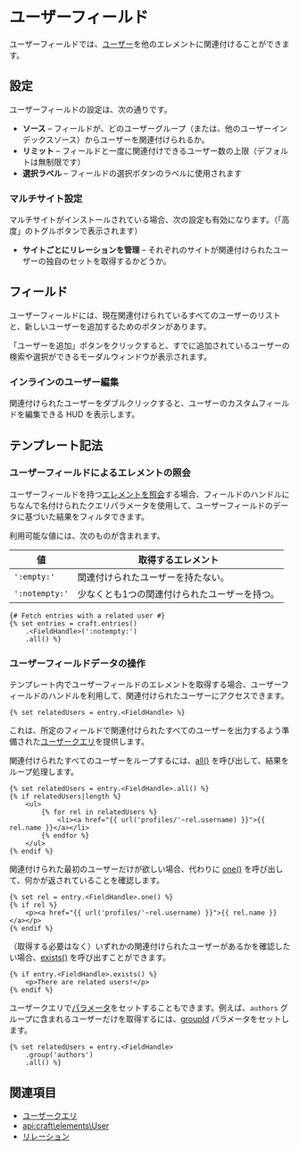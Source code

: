 # ユーザーフィールド

ユーザーフィールドでは、[ユーザー](users.md)を他のエレメントに関連付けることができます。

## 設定

ユーザーフィールドの設定は、次の通りです。

- **ソース** – フィールドが、どのユーザーグループ（または、他のユーザーインデックスソース）からユーザーを関連付けられるか。
- **リミット** – フィールドと一度に関連付けできるユーザー数の上限（デフォルトは無制限です）
- **選択ラベル** – フィールドの選択ボタンのラベルに使用されます

### マルチサイト設定

マルチサイトがインストールされている場合、次の設定も有効になります。（「高度」のトグルボタンで表示されます）

- **サイトごとにリレーションを管理** – それぞれのサイトが関連付けられたユーザーの独自のセットを取得するかどうか。

## フィールド

ユーザーフィールドには、現在関連付けられているすべてのユーザーのリストと、新しいユーザーを追加するためのボタンがあります。

「ユーザーを追加」ボタンをクリックすると、すでに追加されているユーザーの検索や選択ができるモーダルウィンドウが表示されます。

### インラインのユーザー編集

関連付けられたユーザーをダブルクリックすると、ユーザーのカスタムフィールドを編集できる HUD を表示します。

## テンプレート記法

### ユーザーフィールドによるエレメントの照会

ユーザーフィールドを持つ[エレメントを照会](dev/element-queries/README.md)する場合、フィールドのハンドルにちなんで名付けられたクエリパラメータを使用して、ユーザーフィールドのデータに基づいた結果をフィルタできます。

利用可能な値には、次のものが含まれます。

| 値 | 取得するエレメント
| - | -
| `':empty:'` | 関連付けられたユーザーを持たない。
| `':notempty:'` | 少なくとも1つの関連付けられたユーザーを持つ。

```twig
{# Fetch entries with a related user #}
{% set entries = craft.entries()
    .<FieldHandle>(':notempty:')
    .all() %}
```

### ユーザーフィールドデータの操作

テンプレート内でユーザーフィールドのエレメントを取得する場合、ユーザーフィールドのハンドルを利用して、関連付けられたユーザーにアクセスできます。

```twig
{% set relatedUsers = entry.<FieldHandle> %}
```

これは、所定のフィールドで関連付けられたすべてのユーザーを出力するよう準備された[ユーザークエリ](dev/element-queries/user-queries.md)を提供します。

関連付けられたすべてのユーザーをループするには、[all()](api:craft\db\Query::all()) を呼び出して、結果をループ処理します。

```twig
{% set relatedUsers = entry.<FieldHandle>.all() %}
{% if relatedUsers|length %}
    <ul>
        {% for rel in relatedUsers %}
            <li><a href="{{ url('profiles/'~rel.username) }}">{{ rel.name }}</a></li>
        {% endfor %}
    </ul>
{% endif %}
```

関連付けられた最初のユーザーだけが欲しい場合、代わりに [one()](api:craft\db\Query::one()) を呼び出して、何かが返されていることを確認します。

```twig
{% set rel = entry.<FieldHandle>.one() %}
{% if rel %}
    <p><a href="{{ url('profiles/'~rel.username) }}">{{ rel.name }}</a></p>
{% endif %}
```

（取得する必要はなく）いずれかの関連付けられたユーザーがあるかを確認したい場合、[exists()](api:craft\db\Query::exists()) を呼び出すことができます。

```twig
{% if entry.<FieldHandle>.exists() %}
    <p>There are related users!</p>
{% endif %}
```

ユーザークエリで[パラメータ](dev/element-queries/user-queries.md#parameters)をセットすることもできます。例えば、`authors` グループに含まれるユーザーだけを取得するには、[groupId](dev/element-queries/user-queries.md#groupid) パラメータをセットします。

```twig
{% set relatedUsers = entry.<FieldHandle>
    .group('authors')
    .all() %}
```

## 関連項目

* [ユーザークエリ](dev/element-queries/user-queries.md)
* <api:craft\elements\User>
* [リレーション](relations.md)

